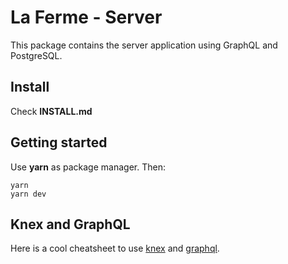 # La Ferme - Server

This package contains the server application using GraphQL and PostgreSQL.

## Install

Check **INSTALL.md**

## Getting started

Use **yarn** as package manager. Then:

```
yarn
yarn dev
```

## Knex and GraphQL

Here is a cool cheatsheet to use [knex](https://devhints.io/knex) and [graphql](https://devhints.io/graphql).
